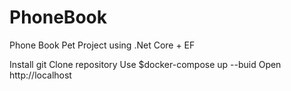 # PhoneBook
Phone Book Pet Project using .Net Core + EF

Install git
Clone repository
Use
$docker-compose up --buid
Open http://localhost



